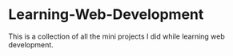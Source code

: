 # Learning-Web-Development
This is a collection of all the mini projects I did while learning web development. 
